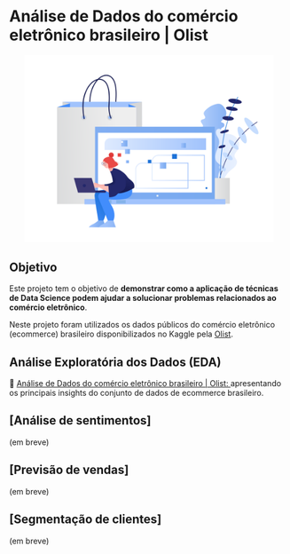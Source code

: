 # Análise de Dados do comércio eletrônico brasileiro | Olist 

<p align="center">
  <img src="https://raw.githubusercontent.com/pedrohrafael/pedrohrafael/main/img/clip-shopping-online.png?token=AOJSUEC7BGWK6YVKEWPRLKLBUGPL6" style="width:450px;align:center"/>
<p/>

## Objetivo

Este projeto tem o objetivo de __demonstrar como a aplicação de técnicas de Data Science podem ajudar a solucionar problemas relacionados ao comércio eletrônico__.

Neste projeto foram utilizados os dados públicos do comércio eletrônico (ecommerce) brasileiro disponibilizados no Kaggle pela [Olist](https://www.kaggle.com/olistbr/brazilian-ecommerce).

## Análise Exploratória dos Dados (EDA)

📝 [Análise de Dados do comércio eletrônico brasileiro | Olist: ](https://medium.com/@pedro.rafael/an%C3%A1lise-de-dados-do-com%C3%A9rcio-eletr%C3%B4nico-brasileiro-olist-d1b552858f44) apresentando os principais insights do conjunto de dados de ecommerce brasileiro.

## [Análise de sentimentos]
(em breve)

## [Previsão de vendas]
(em breve)

## [Segmentação de clientes]
(em breve)
